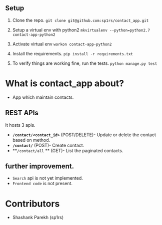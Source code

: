 ## Setup

1. Clone the repo.
`git clone git@github.com:sp1rs/contact_app.git`

2. Setup a virtual env with python2
`mkvirtualenv --python=python2.7 contact-app-python2`

3. Activate virtual env
`workon contact-app-python2`

5. Install the requirements.
`pip install -r requirements.txt`

7. To verify things are working fine, run the tests.
`python manage.py test`

# What is contact_app about?
- App which maintain contacts.

## REST APIs
It hosts 3 apis.
- **`/contact/<contact_id>`** (POST/DELETE)- Update or delete the contact based on method.
- **`/contact/`** (POST)- Create contact.
- **`/contact/all` ** (GET)- List the paginated contacts.

## further improvement.
- `Search` api is not yet implemented.
- `Frontend code` is not present.

# Contributors
- Shashank Parekh (sp1rs)
